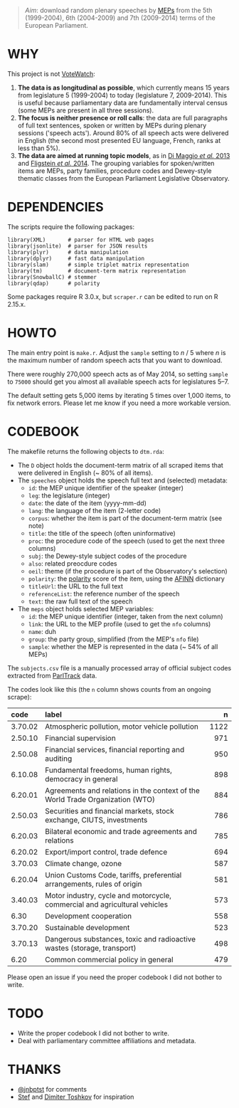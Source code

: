 > _Aim_: download random plenary speeches by [MEPs][dir] from the 5th (1999-2004), 6th (2004-2009) and 7th (2009-2014) terms of the European Parliament.

[dir]: http://www.europarl.europa.eu/meps/en/directory.html

# WHY

This project is not [VoteWatch](http://www.votewatch.eu/):

1. __The data is as longitudinal as possible__, which currently means 15 years from legislature 5 (1999-2004) to today (legislature 7, 2009-2014). This is useful because parliamentary data are fundamentally interval census (some MEPs are present in all three sessions).
2. __The focus is neither presence or roll calls__: the data are full paragraphs of full text sentences, spoken or written by MEPs during plenary sessions ('speech acts'). Around 80% of all speech acts were delivered in English (the second most presented EU language, French, ranks at less than 5%).
3. __The data are aimed at running topic models__, as in [Di Maggio _et al._ 2013](http://www.theculturelab.umd.edu/uploads/1/4/2/2/14225661/exploitingaffinities_dimaggio.pdf) and [Fligstein _et al._ 2014](http://sociology.berkeley.edu/sites/default/files/faculty/fligstein/Why%20the%20Federal%20Reserve%20Failed%20to%20See%20the%20Crisis%20of%202008%20v.2.6.pdf). The grouping variables for spoken/written items are MEPs, party families, procedure codes and Dewey-style thematic classes from the European Parliament Legislative Observatory.

# DEPENDENCIES

The scripts require the following packages:

```{S}
library(XML)       # parser for HTML web pages
library(jsonlite)  # parser for JSON results
library(plyr)      # data manipulation
library(dplyr)     # fast data manipulation
library(slam)      # simple triplet matrix representation
library(tm)        # document-term matrix representation
library(SnowballC) # stemmer
library(qdap)      # polarity
```

Some packages require R 3.0.x, but `scraper.r` can be edited to run on R 2.15.x.

# HOWTO

The main entry point is `make.r`. Adjust the `sample` setting to _n_ / 5 where _n_ is the maximum number of random speech acts that you want to download.

There were roughly 270,000 speech acts as of May 2014, so setting `sample` to `75000` should get you almost all available speech acts for legislatures 5–7.

The default setting gets 5,000 items by iterating 5 times over 1,000 items, to fix network errors. Please let me know if you need a more workable version.

# CODEBOOK

The makefile returns the following objects to `dtm.rda`:

* The `D` object holds the document-term matrix of all scraped items that were delivered in English (~ 80% of all items).
* The `speeches` object holds the speech full text and (selected) metadata:
  * `id`: the MEP unique identifier of the speaker (integer)
  * `leg`: the legislature (integer)
  * `date`: the date of the item (yyyy-mm-dd)
  * `lang`: the language of the item (2-letter code)
  * `corpus`: whether the item is part of the document-term matrix (see note)
  * `title`: the title of the speech (often uninformative)
  * `proc`: the procedure code of the speech (used to get the next three columns)
  * `subj`: the Dewey-style subject codes of the procedure
  * `also`: related preocdure codes
  * `oeil`: theme (if the procedure is part of the Observatory's selection)
  * `polarity`: the [polarity](https://trinker.github.io/qdap/polarity.html) score of the item, using the [AFINN](http://www2.imm.dtu.dk/pubdb/views/publication_details.php?id=6010) dictionary
  * `titleUrl`: the URL to the full text
  * `referenceList`: the reference number of the speech
  * `text`: the raw full text of the speech
* The `meps` object holds selected MEP variables:
  * `id`: the MEP unique identifier (integer, taken from the next column)
  * `link`: the URL to the MEP profile (used to get the `nfo` columns)
  * `name`: duh
  * `group`: the party group, simplified (from the MEP's `nfo` file)
  * `sample`: whether the MEP is represented in the data (~ 54% of all MEPs)

The `subjects.csv` file is a manually processed array of official subject codes extracted from [ParlTrack](http://parltrack.euwiki.org/) data.

The codes look like this (the `n` column shows counts from an ongoing scrape):

|code     |label                                                                          |     n|
|:--------|:------------------------------------------------------------------------------|-----:|
|3.70.02  |Atmospheric pollution, motor vehicle pollution                                 |  1122|
|2.50.10  |Financial supervision                                                          |   971|
|2.50.08  |Financial services, financial reporting and auditing                           |   950|
|6.10.08  |Fundamental freedoms, human rights, democracy in general                       |   898|
|6.20.01  |Agreements and relations in the context of the World Trade Organization (WTO)  |   884|
|2.50.03  |Securities and financial markets, stock exchange, CIUTS, investments           |   786|
|6.20.03  |Bilateral economic and trade agreements and relations                          |   785|
|6.20.02  |Export/import control, trade defence                                           |   694|
|3.70.03  |Climate change, ozone                                                          |   587|
|6.20.04  |Union Customs Code, tariffs, preferential arrangements, rules of origin        |   581|
|3.40.03  |Motor industry, cycle and motorcycle, commercial and agricultural vehicles     |   573|
|6.30     |Development cooperation                                                        |   558|
|3.70.20  |Sustainable development                                                        |   523|
|3.70.13  |Dangerous substances, toxic and radioactive wastes (storage, transport)        |   498|
|6.20     |Common commercial policy in general                                            |   479|

Please open an issue if you need the proper codebook I did not bother to write.

# TODO

- Write the proper codebook I did not bother to write.
- Deal with parliamentary committee affiliations and metadata.

# THANKS

* [@jnbptst](https://twitter.com/jnbptst) for comments
* [Stef](https://github.com/stef) and [Dimiter Toshkov](http://www.dimiter.eu/) for inspiration
